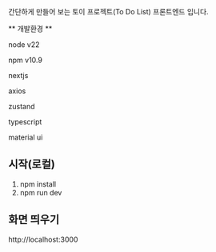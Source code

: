 간단하게 만들어 보는 토이 프로젝트(To Do List) 프론트엔드 입니다.

** 개발환경 **

node v22

npm v10.9

nextjs

axios

zustand

typescript

material ui

## 시작(로컬)

1. npm install
2. npm run dev

## 화면 띄우기
http://localhost:3000